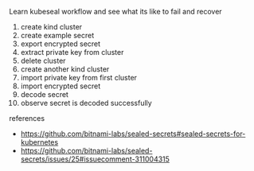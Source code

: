 Learn kubeseal workflow and see what its like to fail and recover

1. create kind cluster
2. create example secret
3. export encrypted secret
4. extract private key from cluster
5. delete cluster
6. create another kind cluster
7. import private key from first cluster
8. import encrypted secret
9. decode secret
10. observe secret is decoded successfully

references
* https://github.com/bitnami-labs/sealed-secrets#sealed-secrets-for-kubernetes
* https://github.com/bitnami-labs/sealed-secrets/issues/25#issuecomment-311004315
